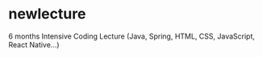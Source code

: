 # newlecture
6 months Intensive Coding Lecture (Java, Spring, HTML, CSS, JavaScript, React Native...)   
